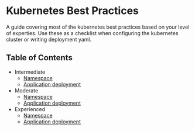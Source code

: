 # Kubernetes Best Practices

A guide covering most of the kubernetes best practices based on your level of experties. Use these as a checklist when configuring the kubernetes cluster or writing deployment yaml.

## Table of Contents

- Intermediate
    + [Namespace](https://github.com/vaibhavneedreply/kubernetes-best-practices/blob/master/namespace/README.md)
    + [Application deployment](https://github.com/vaibhavneedreply/kubernetes-best-practices/tree/master/application%20deployment)
- Moderate
    + [Namespace](https://github.com/vaibhavneedreply/kubernetes-best-practices/blob/master/namespace/README.md)
    + [Application deployment](https://github.com/vaibhavneedreply/kubernetes-best-practices/tree/master/application%20deployment)
- Experienced
    + [Namespace](https://github.com/vaibhavneedreply/kubernetes-best-practices/blob/master/namespace/README.md)
    + [Application deployment](https://github.com/vaibhavneedreply/kubernetes-best-practices/tree/master/application%20deployment)

